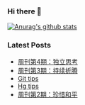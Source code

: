 ### Hi there 👋

[![Anurag's github stats](https://github-readme-stats.vercel.app/api?username=gd4ark)](https://github.com/anuraghazra/github-readme-stats)

### Latest Posts

<!-- BLOG-POST-LIST:START -->
- [周刊第4期：独立思考](https://4ark.me/post/weekly-04.html)
- [周刊第3期：持续折腾](https://4ark.me/post/weekly-03.html)
- [Git tips](https://4ark.me/post/git-tips.html)
- [Hg tips](https://4ark.me/post/hg-tips.html)
- [周刊第2期：珍惜和平](https://4ark.me/post/weekly-02.html)
<!-- BLOG-POST-LIST:END -->
